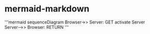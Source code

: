 # mermaid-markdown
'''mermaid
sequenceDiagram
Browser->> Server: GET
activate Server
Server-->> Browser: RETURN
'''
